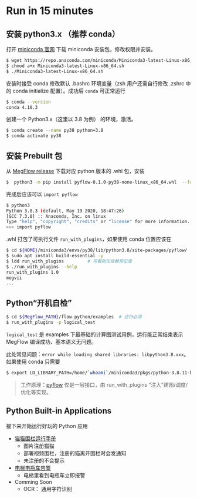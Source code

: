 # Run in 15 minutes



## 安装 python3.x （推荐 conda）

打开 [miniconda 官网](https://docs.conda.io/en/latest/miniconda.html) 下载 miniconda 安装包，修改权限并安装。

```bash
$ wget https://repo.anaconda.com/miniconda/Miniconda3-latest-Linux-x86_64.sh
$ chmod a+x Miniconda3-latest-Linux-x86_64.sh
$ ./Miniconda3-latest-Linux-x86_64.sh
```

安装时接受 conda 修改默认 .bashrc 环境变量（zsh 用户还需自行修改 .zshrc 中的 conda initialize 配置）。成功后 `conda` 可正常运行
```bash
$ conda --version
conda 4.10.3
```

创建一个 Python3.x（这里以 3.8 为例） 的环境，激活。
```bash
$ conda create --name py38 python=3.8
$ conda activate py38
```

## 安装 Prebuilt 包

从 [MegFlow release](https://github.com/MegEngine/MegFlow/releases) 下载对应 python 版本的 .whl 包，安装
```bash
$  python3 -m pip install pyflow-0.1.0-py38-none-linux_x86_64.whl  --force-reinstall
```
完成后应该可以 `import pyflow`
```bash
$ python3
Python 3.8.3 (default, May 19 2020, 18:47:26) 
[GCC 7.3.0] :: Anaconda, Inc. on linux
Type "help", "copyright", "credits" or "license" for more information.
>>> import pyflow
```
.whl 打包了可执行文件 `run_with_plugins`，如果使用 conda 位置应该在
```bash
$ cd ${HOME}/miniconda3/envs/py38/lib/python3.8/site-packages/pyflow/
$ sudo apt install build-essential -y
$ ldd run_with_plugins         # 可看到仅依赖常见库
$ ./run_with_plugins --help
run_with_plugins 1.0
megvii
...
```

## Python“开机自检”

```bash
$ cd ${MegFlow_PATH}/flow-python/examples  # 这行必须
$ run_with_plugins -p logical_test
```

`logical_test` 是 examples 下最基础的计算图测试用例，运行能正常结束表示 MegFlow 编译成功、基本语义无问题。

此处常见问题：`error while loading shared libraries: libpython3.8.xxx`。如果使用 conda 只需要
```bash
$ export LD_LIBRARY_PATH=/home/`whoami`/miniconda3/pkgs/python-3.8.11-h12debd9_0_cpython/lib:${LD_LIBRARY_PATH}
```

> 工作原理：[pyflow](../flow-python/pyflow/__init__.py) 仅是一层接口，由 run_with_plugins “注入”建图/调度/优化等实现。

## Python Built-in Applications

接下来开始运行好玩的 Python 应用

*  [猫猫围栏运行手册](../flow-python/examples/cat_finder/README.md)
   *  图片注册猫猫
   *  部署视频围栏，注册的猫离开围栏时会发通知
   *  未注册的不会提示
*  [电梯电瓶车告警](../flow-python/examples/electric_bicycle/README.md)
   *  电梯里看到电瓶车立即报警
*  Comming Soon
   *  OCR： 通用字符识别
